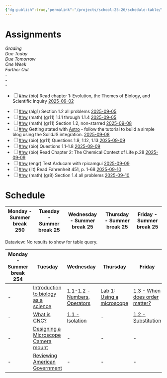 ```yaml
---
{"dg-publish":true,"permalink":"/projects/school-25-26/schedule-table/","tags":["gardenEntry"]}
---
```



# Assignments

<div><span><em>Grading</em></span></div><div><span><em>Due Today</em></span></div><div><span><em>Due Tomorrow</em></span></div><div><span><em>One Week</em></span></div><div><span><em>Farther Out</em></span></div><div><span>-</span></div><div><span>-</span></div><div><span>-</span></div><div><ul class="contains-task-list"><li data-task=" " class="dataview task-list-item"><input type="checkbox" class="dataview task-list-item-checkbox"><span><a href="#hw" class="tag" target="_blank" rel="noopener nofollow">#hw</a> (bio) Read chapter 1: Evolution, the Themes of Biology, and Scientific Inquiry <a data-href="2025-09-02" href="2025-09-02" class="internal-link" target="_blank" rel="noopener nofollow">2025-09-02</a></span></li></ul></div><div><ul class="contains-task-list"><li data-task=" " class="dataview task-list-item"><input type="checkbox" class="dataview task-list-item-checkbox"><span><a href="#hw" class="tag" target="_blank" rel="noopener nofollow">#hw</a> (alg1) Section 1.2 all problems <a data-href="2025-09-05" href="2025-09-05" class="internal-link" target="_blank" rel="noopener nofollow">2025-09-05</a></span></li><li data-task=" " class="dataview task-list-item"><input type="checkbox" class="dataview task-list-item-checkbox"><span><a href="#hw" class="tag" target="_blank" rel="noopener nofollow">#hw</a> (math) (gr11) 1.1.1 through 1.1.4 <a data-href="2025-09-05" href="2025-09-05" class="internal-link" target="_blank" rel="noopener nofollow">2025-09-05</a></span></li><li data-task=" " class="dataview task-list-item"><input type="checkbox" class="dataview task-list-item-checkbox"><span><a href="#hw" class="tag" target="_blank" rel="noopener nofollow">#hw</a> (math) (gr11) Section 1.2, non-starred <a data-href="2025-09-08" href="2025-09-08" class="internal-link" target="_blank" rel="noopener nofollow">2025-09-08</a></span></li><li data-task=" " class="dataview task-list-item"><input type="checkbox" class="dataview task-list-item-checkbox"><span><a href="#hw" class="tag" target="_blank" rel="noopener nofollow">#hw</a> Getting stated with <a data-tooltip-position="top" aria-label="https://astro.build" rel="noopener nofollow" class="external-link" href="https://astro.build" target="_blank">Astro</a> - follow the tutorial to build a simple blog using the SoildJS integration. <a data-href="2025-09-08" href="2025-09-08" class="internal-link" target="_blank" rel="noopener nofollow">2025-09-08</a></span></li><li data-task=" " class="dataview task-list-item"><input type="checkbox" class="dataview task-list-item-checkbox"><span><a href="#hw" class="tag" target="_blank" rel="noopener nofollow">#hw</a> (bio) (gr11) Questions 1.9, 1.12, 1.13  <a data-href="2025-09-09" href="2025-09-09" class="internal-link" target="_blank" rel="noopener nofollow">2025-09-09</a></span></li><li data-task=" " class="dataview task-list-item"><input type="checkbox" class="dataview task-list-item-checkbox"><span><a href="#hw" class="tag" target="_blank" rel="noopener nofollow">#hw</a> (bio) Questions 1.1-1.8  <a data-href="2025-09-09" href="2025-09-09" class="internal-link" target="_blank" rel="noopener nofollow">2025-09-09</a></span></li><li data-task=" " class="dataview task-list-item"><input type="checkbox" class="dataview task-list-item-checkbox"><span><a href="#hw" class="tag" target="_blank" rel="noopener nofollow">#hw</a> (bio) Read Chapter 2: The Chemical Context of Life p.28 <a data-href="2025-09-09" href="2025-09-09" class="internal-link" target="_blank" rel="noopener nofollow">2025-09-09</a></span></li><li data-task=" " class="dataview task-list-item"><input type="checkbox" class="dataview task-list-item-checkbox"><span><a href="#hw" class="tag" target="_blank" rel="noopener nofollow">#hw</a> (engr) Test Arducam with rpicamgui  <a data-href="2025-09-09" href="2025-09-09" class="internal-link" target="_blank" rel="noopener nofollow">2025-09-09</a></span></li><li data-task=" " class="dataview task-list-item"><input type="checkbox" class="dataview task-list-item-checkbox"><span><a href="#hw" class="tag" target="_blank" rel="noopener nofollow">#hw</a> (lit) Read Fahrenheit 451, p. 1-68 <a data-href="2025-09-10" href="2025-09-10" class="internal-link" target="_blank" rel="noopener nofollow">2025-09-10</a></span></li><li data-task=" " class="dataview task-list-item"><input type="checkbox" class="dataview task-list-item-checkbox"><span><a href="#hw" class="tag" target="_blank" rel="noopener nofollow">#hw</a> (math) (gr8) Section 1.4 all problems <a data-href="2025-09-10" href="2025-09-10" class="internal-link" target="_blank" rel="noopener nofollow">2025-09-10</a></span></li></ul></div>


# Schedule

<div><table class="dataview table-view-table"><thead class="table-view-thead"><tr class="table-view-tr-header"><th class="table-view-th"><span>Monday - Summer break 25</span><span class="dataview small-text">0</span></th><th class="table-view-th"><span>Tuesday - Summer break 25</span></th><th class="table-view-th"><span>Wednesday - Summer break 25</span></th><th class="table-view-th"><span>Thursday - Summer break 25</span></th><th class="table-view-th"><span>Friday - Summer break 25</span></th></tr></thead><tbody class="table-view-tbody"></tbody></table><div class="dataview dataview-error-box"><p class="dataview dataview-error-message">Dataview: No results to show for table query.</p></div></div>


<div><table class="dataview table-view-table"><thead class="table-view-thead"><tr class="table-view-tr-header"><th class="table-view-th"><span>Monday - Summer break 25</span><span class="dataview small-text">4</span></th><th class="table-view-th"><span>Tuesday</span></th><th class="table-view-th"><span>Wednesday</span></th><th class="table-view-th"><span>Thursday</span></th><th class="table-view-th"><span>Friday</span></th></tr></thead><tbody class="table-view-tbody"><tr><td><span>-</span></td><td><span><a data-tooltip-position="top" aria-label="projects/school-25-26/biology/lessons/bio-01-evolution-the-themes-of-biology-and-scientific-inquiry.md" data-href="projects/school-25-26/biology/lessons/bio-01-evolution-the-themes-of-biology-and-scientific-inquiry.md" href="projects/school-25-26/biology/lessons/bio-01-evolution-the-themes-of-biology-and-scientific-inquiry.md" class="internal-link" target="_blank" rel="noopener nofollow">Introduction to biology as a science</a></span></td><td><span><a data-tooltip-position="top" aria-label="projects/school-25-26/algebra-1/lessons/alg1_1-1-numbers.md" data-href="projects/school-25-26/algebra-1/lessons/alg1_1-1-numbers.md" href="projects/school-25-26/algebra-1/lessons/alg1_1-1-numbers.md" class="internal-link" target="_blank" rel="noopener nofollow">1.1-1.2 - Numbers, Operators</a></span></td><td><span><a data-tooltip-position="top" aria-label="projects/school-25-26/biology/labs/lab-01-01-using-a-microscope.md" data-href="projects/school-25-26/biology/labs/lab-01-01-using-a-microscope.md" href="projects/school-25-26/biology/labs/lab-01-01-using-a-microscope.md" class="internal-link" target="_blank" rel="noopener nofollow">Lab 1: Using a microscope</a></span></td><td><span><a data-tooltip-position="top" aria-label="projects/school-25-26/algebra-1/lessons/alg1_1-3-when-does-order-matter.md" data-href="projects/school-25-26/algebra-1/lessons/alg1_1-3-when-does-order-matter.md" href="projects/school-25-26/algebra-1/lessons/alg1_1-3-when-does-order-matter.md" class="internal-link" target="_blank" rel="noopener nofollow">1.3 - When does order matter?</a></span></td><td><span><a data-tooltip-position="top" aria-label="projects/school-25-26/college-prep/act/act-01-act-prep.md" data-href="projects/school-25-26/college-prep/act/act-01-act-prep.md" href="projects/school-25-26/college-prep/act/act-01-act-prep.md" class="internal-link" target="_blank" rel="noopener nofollow">ACT Practice 1</a></span></td></tr><tr><td><span>-</span></td><td><span><a data-tooltip-position="top" aria-label="projects/school-25-26/engineering/lessons/engr-01-what-is-cnc.md" data-href="projects/school-25-26/engineering/lessons/engr-01-what-is-cnc.md" href="projects/school-25-26/engineering/lessons/engr-01-what-is-cnc.md" class="internal-link" target="_blank" rel="noopener nofollow">What is CNC?</a></span></td><td><span><a data-tooltip-position="top" aria-label="projects/school-25-26/algebra-2/lessons/alg2-1-1-isolation.md" data-href="projects/school-25-26/algebra-2/lessons/alg2-1-1-isolation.md" href="projects/school-25-26/algebra-2/lessons/alg2-1-1-isolation.md" class="internal-link" target="_blank" rel="noopener nofollow">1.1 - Isolation</a></span></td><td><span>-</span></td><td><span><a data-tooltip-position="top" aria-label="projects/school-25-26/algebra-2/lessons/alg2-1-2-substitution.md" data-href="projects/school-25-26/algebra-2/lessons/alg2-1-2-substitution.md" href="projects/school-25-26/algebra-2/lessons/alg2-1-2-substitution.md" class="internal-link" target="_blank" rel="noopener nofollow">1.2 - Substitution</a></span></td><td><span>-</span></td></tr><tr><td><span>-</span></td><td><span><a data-tooltip-position="top" aria-label="projects/school-25-26/engineering/projects/micro-01-microscope-camera-build.md" data-href="projects/school-25-26/engineering/projects/micro-01-microscope-camera-build.md" href="projects/school-25-26/engineering/projects/micro-01-microscope-camera-build.md" class="internal-link" target="_blank" rel="noopener nofollow">Designing a Microscope Camera mount</a></span></td><td><span>-</span></td><td><span>-</span></td><td><span>-</span></td><td><span>-</span></td></tr><tr><td><span>-</span></td><td><span><a data-tooltip-position="top" aria-label="projects/school-25-26/history/civics/civ-00-reviewing-american-government.md" data-href="projects/school-25-26/history/civics/civ-00-reviewing-american-government.md" href="projects/school-25-26/history/civics/civ-00-reviewing-american-government.md" class="internal-link" target="_blank" rel="noopener nofollow">Reviewing American Government</a></span></td><td><span>-</span></td><td><span>-</span></td><td><span>-</span></td><td><span>-</span></td></tr></tbody></table></div>